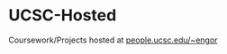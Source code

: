 # UCSC-Hosted
Coursework/Projects hosted at [people.ucsc.edu/~engor](https://people.ucsc.edu/~engor)
